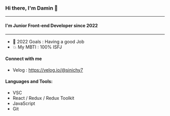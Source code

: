 ### Hi there, I'm Damin 👋
---

#### I'm Junior Front-end Developer since 2022
---

- 🤔 2022 Goals : Having a good Job
- 💥 My MBTI : 100% ISFJ

#### Connect with me
- Velog : https://velog.io/@sinichy7

#### Languages and Tools:
- VSC
- React / Redux / Redux Toolkit
- JavaScript
- Git


